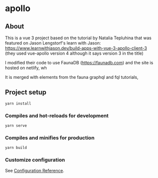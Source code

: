 # apollo

## About
This is a vue 3 project based on the tutorial by Natalia Tepluhina that was featured on Jason Lengstorf's learn with Jason: https://www.learnwithjason.dev/build-apps-with-vue-3-apollo-client-3
(they used vue-apollo version 4 although it says version 3 in the title) 

I modified their code to use FaunaDB (https://faunadb.com) and the site is hosted on netlify, wh

It is merged with elements from the fauna graphql and fql tutorials, 

## Project setup
```
yarn install
```

### Compiles and hot-reloads for development
```
yarn serve
```

### Compiles and minifies for production
```
yarn build
```

### Customize configuration
See [Configuration Reference](https://cli.vuejs.org/config/).
